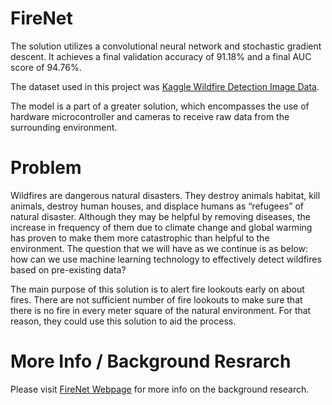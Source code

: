 # FireNet

The solution utilizes a convolutional neural network and stochastic gradient descent. It achieves a final validation accuracy of 91.18% and a final AUC score of 94.76%.

The dataset used in this project was [Kaggle Wildfire Detection Image Data](https://www.kaggle.com/datasets/brsdincer/wildfire-detection-image-data).

The model is a part of a greater solution, which encompasses the use of hardware microcontroller and cameras to receive raw data from the surrounding environment.

# Problem

Wildfires are dangerous natural disasters. They destroy animals habitat, kill animals, destroy human houses, and displace humans as “refugees” of natural disaster. Although they may be helpful by removing diseases, the increase in frequency of them due to climate change and global warming has proven to make them more catastrophic than helpful to the environment. The question that we will have as we continue is as below: how can we use machine learning technology to effectively detect wildfires based on pre-existing data?

The main purpose of this solution is to alert fire lookouts early on about fires. There are not sufficient number of fire lookouts to make sure that there is no fire in every meter square of the natural environment. For that reason, they could use this solution to aid the process.

# More Info / Background Resrarch

Please visit [FireNet Webpage](https://rodinsh.notion.site/FireNet-7f78d4cee38b4ce1bbdfb74cbd594c43) for more info on the background research.
